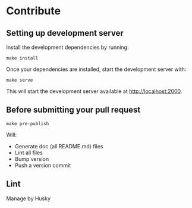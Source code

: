 # Contribute

## Setting up development server

Install the development dependencies by running:

```shell
make install
```

Once your dependencies are installed, start the development server with:

```shell
make serve
```

This will start the development server available at [http://localhost:2000](http://localhost:2000).

## Before submitting your pull request

```shell
make pre-publish
```

Will:
- Generate doc (all README.md) files
- Lint all files
- Bump version
- Push a version commit

## Lint

Manage by Husky
